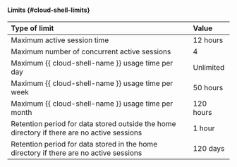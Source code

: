 #### Limits {#cloud-shell-limits}

| Type of limit                                                             | Value      |
|:----------------------------------------------------------------------------|:--------------|
| Maximum active session time                                          | 12 hours      |
| Maximum number of concurrent active sessions                        | 4             |
| Maximum {{ cloud-shell-name }} usage time per day              | Unlimited |
| Maximum {{ cloud-shell-name }} usage time per week            | 50 hours      |
| Maximum {{ cloud-shell-name }} usage time per month             | 120 hours     |
| Retention period for data stored outside the home directory if there are no active sessions | 1 hour         |
| Retention period for data stored in the home directory if there are no active sessions   | 120 days      |